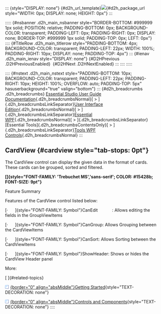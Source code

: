::: {style="DISPLAY: none"}
[](ms-xhelp:///?Id=d2h_url_template){#d2h_url_template}![](!package_url!){#d2h_package_url style="WIDTH: 0px; DISPLAY: none; HEIGHT: 0px"}
:::

::::: {#nsbanner .d2h_main_nsbanner style="BORDER-BOTTOM: #999999 1px solid; POSITION: relative; PADDING-BOTTOM: 0px; BACKGROUND-COLOR: transparent; PADDING-LEFT: 0px; PADDING-RIGHT: 0px; DISPLAY: none; BORDER-TOP: #999999 1px solid; PADDING-TOP: 0px; LEFT: 0px"}
:::: {#TitleRow .d2h_main_titlerow style="PADDING-BOTTOM: 4px; BACKGROUND-COLOR: transparent; PADDING-LEFT: 22px; WIDTH: 100%; PADDING-RIGHT: 10px; DISPLAY: none; PADDING-TOP: 4px"}
::: {#ienav .d2h_main_ienav style="DISPLAY: none"}
[](ms-xhelp:///?Id=20b3cadf-a280-4cbf-b0f9-b90fd7d0d170){#D2HPrevious .D2HPreviousEnabled}  [](ms-xhelp:///?Id=7c1a917f-e7e5-46b8-85b8-06bf241827fd){#D2HNext .D2HNextEnabled}
:::
::::
:::::

:::: {#nstext .d2h_main_nstext style="PADDING-BOTTOM: 10px; BACKGROUND-COLOR: transparent; PADDING-LEFT: 22px; PADDING-RIGHT: 10px; HEIGHT: 100%; OVERFLOW: auto; PADDING-TOP: 5px" hasuserbackground="true" valign="bottom"}
::: {#d2h_breadcrumbs .d2h_breadcrumbs}
[Essential Studio User Guide Documentation](ms-xhelp:///?Id=12457748-09e3-4d74-a240-8e049cedf030){.d2h_breadcrumbsNormal}[ \> ]{.d2h_breadcrumbsLinkSeparator}[User Interface Edition](ms-xhelp:///?Id=c29296b7-531c-413b-a0ec-488ca1f7f669){.d2h_breadcrumbsNormal}[ \> ]{.d2h_breadcrumbsLinkSeparator}[Essential WPF](ms-xhelp:///?Id=7f4f82c5-151c-4262-94d0-75c4626c77bc){.d2h_breadcrumbsNormal}[ \> ]{.d2h_breadcrumbsLinkSeparator}[Essential Tools]{.d2h_breadcrumbsContentsOnly}[ \> ]{.d2h_breadcrumbsLinkSeparator}[Tools WPF Controls](ms-xhelp:///?Id=2ea58a12-9426-4a63-96b4-89eb80232c2c){.d2h_breadcrumbsNormal}
:::

## CardView {#cardview style="tab-stops: 0pt"}

The CardView control can display the given data in the format of cards. These cards can be grouped, sorted and filtered.

**[]{style="FONT-FAMILY: 'Trebuchet MS','sans-serif'; COLOR: #15428b; FONT-SIZE: 9pt"}** 

Feature Summary

Features of the CardView control listed below:

[·      ]{style="FONT-FAMILY: Symbol"}CanEdit            : Allows editing the fields in the GroupViewItems

[·      ]{style="FONT-FAMILY: Symbol"}CanGroup: Allows Grouping between the CardViewItems

[·      ]{style="FONT-FAMILY: Symbol"}CanSort: Allows Sorting between the CardViewItems

[·      ]{style="FONT-FAMILY: Symbol"}ShowHeader: Shows or hides the CardView Header panel

More:

[ ]{#related-topics}

[![](button.gif){border="0" align="absMiddle"}Getting Started](ms-xhelp:///?Id=7c1a917f-e7e5-46b8-85b8-06bf241827fd){style="TEXT-DECORATION: none"}

[![](button.gif){border="0" align="absMiddle"}Controls and Components](ms-xhelp:///?Id=4a97f240-b831-4161-b45c-fe03a9ca2b24){style="TEXT-DECORATION: none"}
::::
